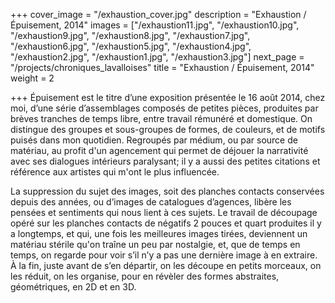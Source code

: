 +++
cover_image = "/exhaustion_cover.jpg"
description = "Exhaustion / Épuisement, 2014"
images = ["/exhaustion11.jpg", "/exhaustion10.jpg", "/exhaustion9.jpg", "/exhaustion8.jpg", "/exhaustion7.jpg", "/exhaustion6.jpg", "/exhaustion5.jpg", "/exhaustion4.jpg", "/exhaustion2.jpg", "/exhaustion1.jpg", "/exhaustion3.jpg"]
next_page = "/projects/chroniques_lavalloises"
title = "Exhaustion / Épuisement, 2014"
weight = 2

+++
Épuisement est le titre d’une exposition présentée le 16 août 2014, chez moi, d’une série d’assemblages composés de petites pièces, produites par brèves tranches de temps libre, entre travail rémunéré et domestique. On distingue des groupes et sous-groupes de formes, de couleurs, et de motifs puisés dans mon quotidien. Regroupés par médium, ou par source de matériau, au profit d'un agencement qui permet de déjouer la narrativité avec ses dialogues intérieurs paralysant; il y a aussi des petites citations et référence aux artistes qui m'ont le plus influencée.

La suppression du sujet des images, soit des planches contacts conservées depuis des années, ou d’images de catalogues d’agences, libère les pensées et sentiments qui nous lient à ces sujets. Le travail de découpage opéré sur les planches contacts de négatifs 2 pouces et quart produites il y a longtemps, et qui, une fois les meilleures images tirées, deviennent un matériau stérile qu'on traîne un peu par nostalgie, et, que de temps en temps, on regarde pour voir s’il n’y a pas une dernière image à en extraire. À la fin, juste avant de s’en départir, on les découpe en petits morceaux, on les réduit, on les organise, pour en révèler des formes abstraites, géométriques, en 2D et en 3D.